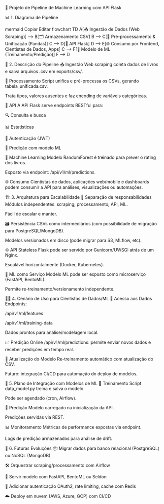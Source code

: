🧠 Projeto de Pipeline de Machine Learning com API Flask

📊 1. Diagrama de Pipeline

mermaid
Copiar
Editar
flowchart TD
    A[📥 Ingestão de Dados (Web Scraping)] --> B[🗂️ Armazenamento CSV]
    B --> C[🧹 Pré-processamento & Unificação (Pandas)]
    C --> D[🚀 API Flask]
    D --> E[🌐 Consumo por Frontend, Cientistas de Dados, Apps]
    C --> F[🤖 Modelo de ML (Treinamento/Predição)]
    F --> D
    
🧾 2. Descrição do Pipeline
📥 Ingestão
Web scraping coleta dados de livros e salva arquivos .csv em exports/csv/.

🔄 Processamento
Script unifica e pré-processa os CSVs, gerando tabela_unificada.csv.

Trata tipos, valores ausentes e faz encoding de variáveis categóricas.

🚀 API
A API Flask serve endpoints RESTful para:

🔍 Consulta e busca

📊 Estatísticas

🔐 Autenticação (JWT)

🤖 Predição com modelo ML

🤖 Machine Learning
Modelo RandomForest é treinado para prever o rating dos livros.

Exposto via endpoint: /api/v1/ml/predictions.

🌐 Consumo
Cientistas de dados, aplicações web/mobile e dashboards podem consumir a API para análises, visualizações ou automações.

🏗️ 3. Arquitetura para Escalabilidade
🧩 Separação de responsabilidades
Módulos independentes: scraping, processamento, API, ML.

Fácil de escalar e manter.

🗃️ Persistência
CSVs como intermediários (com possibilidade de migração para PostgreSQL/MongoDB).

Modelos versionados em disco (pode migrar para S3, MLflow, etc).

⚙️ API Stateless
Flask pode ser servido por Gunicorn/UWSGI atrás de um Nginx.

Escalável horizontalmente (Docker, Kubernetes).

🧠 ML como Serviço
Modelo ML pode ser exposto como microserviço (FastAPI, BentoML).

Permite re-treinamento/versionamento independente.

👨‍🔬 4. Cenário de Uso para Cientistas de Dados/ML
📂 Acesso aos Dados
Endpoints:

/api/v1/ml/features

/api/v1/ml/training-data

Dados prontos para análise/modelagem local.

📈 Predição Online
/api/v1/ml/predictions: permite enviar novos dados e receber predições em tempo real.

🔁 Atualização do Modelo
Re-treinamento automático com atualização do CSV.

Futuro: integração CI/CD para automação do deploy de modelos.

🔌 5. Plano de Integração com Modelos de ML
🎯 Treinamento
Script data_model.py treina e salva o modelo.

Pode ser agendado (cron, Airflow).

🧠 Predição
Modelo carregado na inicialização da API.

Predições servidas via REST.

📊 Monitoramento
Métricas de performance expostas via endpoint.

Logs de predição armazenados para análise de drift.

🚀 6. Futuras Evoluções
📦 Migrar dados para banco relacional (PostgreSQL) ou NoSQL (MongoDB)

🛠️ Orquestrar scraping/processamento com Airflow

🤖 Servir modelo com FastAPI, BentoML ou Seldon

🔐 Adicionar autenticação OAuth2, rate limiting, cache com Redis

☁️ Deploy em nuvem (AWS, Azure, GCP) com CI/CD
